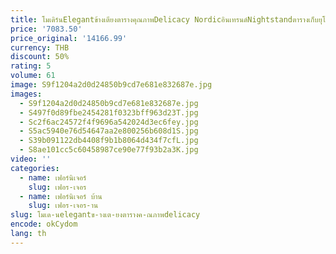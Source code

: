 ```yaml
---
title: โมเดิร์นElegantข้างเตียงตารางคุณภาพDelicacy Nordicอินเทรนด์Nightstandตารางเก็บยุโรปMesitas De Nocheเฟอร์นิเจอร์ห้องนอน
price: '7083.50'
price_original: '14166.99'
currency: THB
discount: 50%
rating: 5
volume: 61
image: S9f1204a2d0d24850b9cd7e681e832687e.jpg
images:
  - S9f1204a2d0d24850b9cd7e681e832687e.jpg
  - S497f0d89fbe2454281f0323bff963d23T.jpg
  - Sc2f6ac24572f4f9696a542024d3ec6fey.jpg
  - S5ac5940e76d54647aa2e800256b608d1S.jpg
  - S39b091122db4408f9b1b8064d434f7cfL.jpg
  - S8ae101cc5c60458987ce90e77f93b2a3K.jpg
video: ''
categories:
  - name: เฟอร์นิเจอร์
    slug: เฟอร-เจอร
  - name: เฟอร์นิเจอร์ บ้าน
    slug: เฟอร-เจอร-าน
slug: โมเด-นelegantข-างเต-ยงตารางค-ณภาพdelicacy
encode: okCydom
lang: th
---
```

  